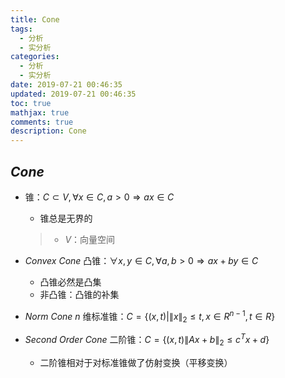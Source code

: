 ```yaml
---
title: Cone
tags:
  - 分析
  - 实分析
categories:
  - 分析
  - 实分析
date: 2019-07-21 00:46:35
updated: 2019-07-21 00:46:35
toc: true
mathjax: true
comments: true
description: Cone
---
```


##	*Cone*

-	锥：$C \subset V, \forall x \in C, a>0 \Rightarrow  ax \in C$
	-	锥总是无界的

	> - $V$：向量空间

-	*Convex Cone* 凸锥：$\forall x,y \in C, \forall a,b > 0 \Rightarrow ax + by \in C$
	-	凸锥必然是凸集
	-	非凸锥：凸锥的补集

-	*Norm Cone* $n$ 维标准锥：$C = \{ (x,t)| \|x\|_2 \leq t, x \in R^{n-1}, t \in R \}$

-	*Second Order Cone* 二阶锥：$C = \{ (x,t)\|Ax+b\|_2 \leq c^Tx + d \}$
	-	二阶锥相对于对标准锥做了仿射变换（平移变换）

